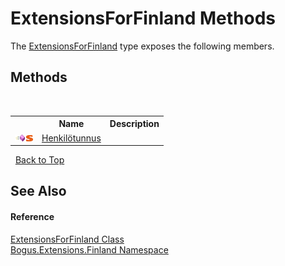 # ExtensionsForFinland Methods
 

The <a href="T_Bogus_Extensions_Finland_ExtensionsForFinland">ExtensionsForFinland</a> type exposes the following members.


## Methods
&nbsp;<table><tr><th></th><th>Name</th><th>Description</th></tr><tr><td>![Public method](media/pubmethod.gif "Public method")![Static member](media/static.gif "Static member")</td><td><a href="M_Bogus_Extensions_Finland_ExtensionsForFinland_Henkilötunnus">Henkilötunnus</a></td><td /></tr></table>&nbsp;
<a href="#extensionsforfinland-methods">Back to Top</a>

## See Also


#### Reference
<a href="T_Bogus_Extensions_Finland_ExtensionsForFinland">ExtensionsForFinland Class</a><br /><a href="N_Bogus_Extensions_Finland">Bogus.Extensions.Finland Namespace</a><br />
